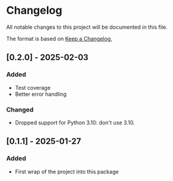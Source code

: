 # Changelog

All notable changes to this project will be documented in this file.

The format is based on [Keep a Changelog](https://keepachangelog.com/en/1.1.0/),

## [0.2.0] - 2025-02-03
### Added
- Test coverage
- Better error handling

### Changed
- Dropped support for Python 3.10: don't use 3.10.

## [0.1.1] - 2025-01-27
### Added
- First wrap of the project into this package

